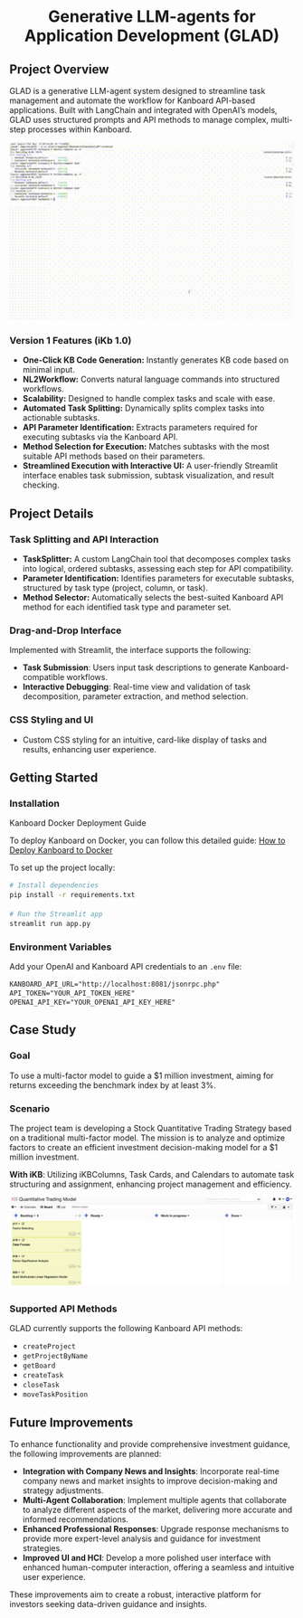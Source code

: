 
<h1 align="center">Generative LLM-agents for Application Development (GLAD)</h1>


## Project Overview

GLAD is a generative LLM-agent system designed to streamline task management and automate the workflow for Kanboard API-based applications. Built with LangChain and integrated with OpenAI’s models, GLAD uses structured prompts and API methods to manage complex, multi-step processes within Kanboard.

<img src="assets/livedemo.gif" alt="Live Demo" width="800">

### Version 1 Features (iKb 1.0)
- **One-Click KB Code Generation:** Instantly generates KB code based on minimal input.
- **NL2Workflow:** Converts natural language commands into structured workflows.
- **Scalability:** Designed to handle complex tasks and scale with ease.
- **Automated Task Splitting:** Dynamically splits complex tasks into actionable subtasks.
- **API Parameter Identification:** Extracts parameters required for executing subtasks via the Kanboard API.
- **Method Selection for Execution:** Matches subtasks with the most suitable API methods based on their parameters.
- **Streamlined Execution with Interactive UI:** A user-friendly Streamlit interface enables task submission, subtask visualization, and result checking.

## Project Details

### Task Splitting and API Interaction
- **TaskSplitter:** A custom LangChain tool that decomposes complex tasks into logical, ordered subtasks, assessing each step for API compatibility.
- **Parameter Identification:** Identifies parameters for executable subtasks, structured by task type (project, column, or task).
- **Method Selector:** Automatically selects the best-suited Kanboard API method for each identified task type and parameter set.

### Drag-and-Drop Interface
Implemented with Streamlit, the interface supports the following:
- **Task Submission**: Users input task descriptions to generate Kanboard-compatible workflows.
- **Interactive Debugging**: Real-time view and validation of task decomposition, parameter extraction, and method selection.

### CSS Styling and UI
- Custom CSS styling for an intuitive, card-like display of tasks and results, enhancing user experience.

## Getting Started

### Installation
Kanboard Docker Deployment Guide

To deploy Kanboard on Docker, you can follow this detailed guide: [How to Deploy Kanboard to Docker](https://blog.csdn.net/weixin_33961829/article/details/85959383?utm_medium=distribute.pc_relevant.none-task-blog-2~default~baidujs_baidulandingword~default-0-85959383-blog-85775050.235^v43^pc_blog_bottom_relevance_base7&spm=1001.2101.3001.4242.1&utm_relevant_index=1)


To set up the project locally:
```bash
# Install dependencies
pip install -r requirements.txt

# Run the Streamlit app
streamlit run app.py
```

### Environment Variables
Add your OpenAI and Kanboard API credentials to an `.env` file:

```plaintext
KANBOARD_API_URL="http://localhost:8081/jsonrpc.php"
API_TOKEN="YOUR_API_TOKEN_HERE"
OPENAI_API_KEY="YOUR_OPENAI_API_KEY_HERE"
```

## Case Study

### Goal
To use a multi-factor model to guide a $1 million investment, aiming for returns exceeding the benchmark index by at least 3%.

### Scenario
The project team is developing a Stock Quantitative Trading Strategy based on a traditional multi-factor model. The mission is to analyze and optimize factors to create an efficient investment decision-making model for a $1 million investment.

**With iKB**: Utilizing iKBColumns, Task Cards, and Calendars to automate task structuring and assignment, enhancing project management and efficiency.

![Case Study](assets/casestudy.png)

### Supported API Methods
GLAD currently supports the following Kanboard API methods:

- `createProject`
- `getProjectByName`
- `getBoard`
- `createTask`
- `closeTask`
- `moveTaskPosition`

## Future Improvements


To enhance functionality and provide comprehensive investment guidance, the following improvements are planned:

- **Integration with Company News and Insights**: Incorporate real-time company news and market insights to improve decision-making and strategy adjustments.
- **Multi-Agent Collaboration**: Implement multiple agents that collaborate to analyze different aspects of the market, delivering more accurate and informed recommendations.
- **Enhanced Professional Responses**: Upgrade response mechanisms to provide more expert-level analysis and guidance for investment strategies.
- **Improved UI and HCI**: Develop a more polished user interface with enhanced human-computer interaction, offering a seamless and intuitive user experience.

These improvements aim to create a robust, interactive platform for investors seeking data-driven guidance and insights.
